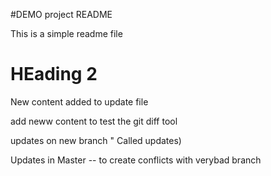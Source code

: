 #DEMO project README

This is a simple readme file

# HEading 2
New content added to update file

add neww content to test the git diff tool

updates on new branch " Called updates)

Updates in Master -- to create conflicts with verybad branch